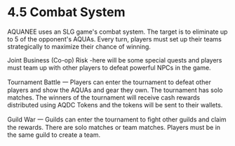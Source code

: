 # 4.5 Combat System

AQUANEE uses an SLG game's combat system. The target is to eliminate up to 5 of the opponent's AQUAs. Every turn, players must set up their teams strategically to maximize their chance of winning.

Joint Business (Co-op) Risk -here will be some special quests and players must team up with other players to defeat powerful NPCs in the game.

Tournament Battle 一 Players can enter the tournament to defeat other players and show the AQUAs and gear they own. The tournament has solo matches. The winners of the tournament will receive cash rewards distributed using AQDC Tokens and the tokens will be sent to their wallets.

Guild War 一 Guilds can enter the tournament to fight other guilds and claim the rewards. There are solo matches or team matches. Players must be in the same guild to create a team.
